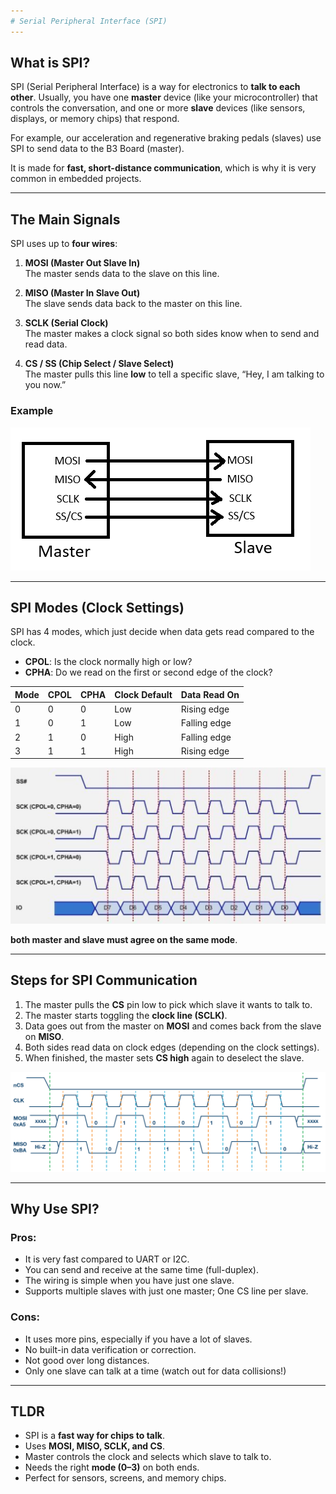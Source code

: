 ```yaml
---
# Serial Peripheral Interface (SPI)
---
```

## What is SPI?
SPI (Serial Peripheral Interface) is a way for electronics to **talk to each other**. Usually, you have one **master** device (like your microcontroller) that controls the conversation, and one or more **slave** devices (like sensors, displays, or memory chips) that respond.

For example, our acceleration and regenerative braking pedals (slaves) use SPI to send data to the B3 Board (master).

It is made for **fast, short-distance communication**, which is why it is very common in embedded projects.

---

## The Main Signals
SPI uses up to **four wires**:

1. **MOSI (Master Out Slave In)**\
   The master sends data to the slave on this line.

2. **MISO (Master In Slave Out)**\
   The slave sends data back to the master on this line.

3. **SCLK (Serial Clock)**\
   The master makes a clock signal so both sides know when to send and read data.

4. **CS / SS (Chip Select / Slave Select)**\
   The master pulls this line **low** to tell a specific slave, “Hey, I am talking to you now.”

### Example
![SPI example](../images/SPI-wiring.png)

---

## SPI Modes (Clock Settings)
SPI has 4 modes, which just decide when data gets read compared to the clock.  

- **CPOL**: Is the clock normally high or low?  
- **CPHA**: Do we read on the first or second edge of the clock?  

| Mode | CPOL | CPHA | Clock Default | Data Read On |
|------|------|------|---------------|--------------|
| 0    | 0    | 0    | Low           | Rising edge  |
| 1    | 0    | 1    | Low           | Falling edge |
| 2    | 1    | 0    | High          | Falling edge |
| 3    | 1    | 1    | High          | Rising edge  |

![SPI modes](../images/spi-clock-modes.png)

**both master and slave must agree on the same mode**.

---

## Steps for SPI Communication
1. The master pulls the **CS** pin low to pick which slave it wants to talk to.  
2. The master starts toggling the **clock line (SCLK)**.  
3. Data goes out from the master on **MOSI** and comes back from the slave on **MISO**.  
4. Both sides read data on clock edges (depending on the clock settings).  
5. When finished, the master sets **CS high** again to deselect the slave.

![spi clock diagram](../images/example-spi-clock-diagram.png)

---

## Why Use SPI?
### Pros:
- It is very fast compared to UART or I2C.
- You can send and receive at the same time (full-duplex).
- The wiring is simple when you have just one slave.
- Supports multiple slaves with just one master; One CS line per slave.

### Cons:
- It uses more pins, especially if you have a lot of slaves.
- No built-in data verification or correction.
- Not good over long distances.
- Only one slave can talk at a time (watch out for data collisions!)

---

## TLDR
- SPI is a **fast way for chips to talk**.  
- Uses **MOSI, MISO, SCLK, and CS**.  
- Master controls the clock and selects which slave to talk to. 
- Needs the right **mode (0–3)** on both ends.
- Perfect for sensors, screens, and memory chips.

